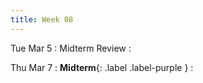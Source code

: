 ```yaml
---
title: Week 08
---
```


Tue Mar 5
: Midterm Review
  : []()

Thu Mar 7
: **Midterm**{: .label .label-purple }
  : []()

